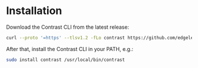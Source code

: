 # Installation

Download the Contrast CLI from the latest release:

```bash
curl --proto '=https' --tlsv1.2 -fLo contrast https://github.com/edgelesssys/contrast/releases/download/v1.3.1/contrast
```

After that, install the Contrast CLI in your PATH, e.g.:

```bash
sudo install contrast /usr/local/bin/contrast
```
